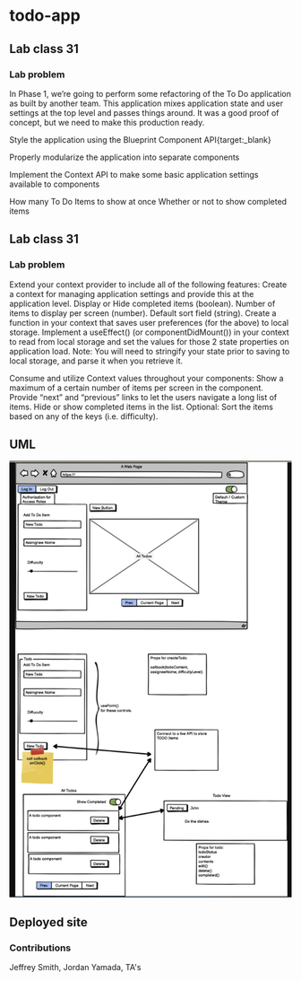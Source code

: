 # todo-app

## Lab class 31

### Lab problem
In Phase 1, we’re going to perform some refactoring of the To Do application as built by another team. This application mixes application state and user settings at the top level and passes things around. It was a good proof of concept, but we need to make this production ready.

Style the application using the Blueprint Component API{target:_blank}

Properly modularize the application into separate components

Implement the Context API to make some basic application settings available to components

How many To Do Items to show at once
Whether or not to show completed items

## Lab class 31

### Lab problem
Extend your context provider to include all of the following features:
Create a context for managing application settings and provide this at the application level.
Display or Hide completed items (boolean).
Number of items to display per screen (number).
Default sort field (string).
Create a function in your context that saves user preferences (for the above) to local storage.
Implement a useEffect() (or componentDidMount()) in your context to read from local storage and set the values for those 2 state properties on application load.
Note: You will need to stringify your state prior to saving to local storage, and parse it when you retrieve it.

Consume and utilize Context values throughout your components:
Show a maximum of a certain number of items per screen in the <List /> component.
Provide “next” and “previous” links to let the users navigate a long list of items.
Hide or show completed items in the list.
Optional: Sort the items based on any of the keys (i.e. difficulty).

## UML
![Lab 31](Images/Lab-31.jpg)

## Deployed site

### Contributions
Jeffrey Smith, Jordan Yamada, TA's